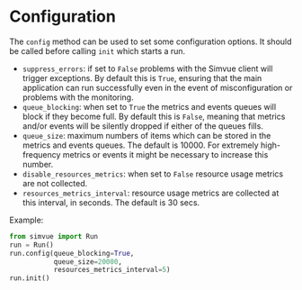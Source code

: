 # Configuration

The `config` method can be used to set some configuration options. It should be called before calling `init` which starts a run.

* `suppress_errors`: if set to `False` problems with the Simvue client will trigger exceptions. By default this is `True`, ensuring that the main application can run successfully even in the event of misconfiguration or problems with the monitoring.
* `queue_blocking`: when set to `True` the metrics and events queues will block if they become full. By default this is `False`, meaning that metrics and/or events will be silently dropped if either of the queues fills.
* `queue_size`: maximum numbers of items which can be stored in the metrics and events queues. The default is 10000. For extremely high-frequency metrics or events it might be necessary to increase this number.
* `disable_resources_metrics`: when set to `False` resource usage metrics are not collected.
* `resources_metrics_interval`: resource usage metrics are collected at this interval, in seconds. The default is 30 secs.

Example:
```  py
from simvue import Run
run = Run()
run.config(queue_blocking=True,
           queue_size=20000,
           resources_metrics_interval=5)
run.init()
```
